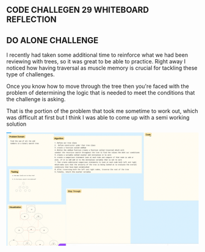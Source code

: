 ## CODE CHALLEGEN 29 WHITEBOARD REFLECTION
## DO ALONE CHALLENGE


I recently had taken some additional time to reinforce what we had been reviewing with trees, so it was great to be able to practice. Right away I noticed how having traversal as muscle memory is crucial for tackling these type of challenges.

Once you know how to move through the tree then you're faced with the problem of determining the logic that is needed to meet the conditions that the challenge is asking.

That is the portion of the problem that took me sometime to work out, which was difficult at first but I think I was able to come up with a semi working solution

![OddSum](../assets/code29.png)
